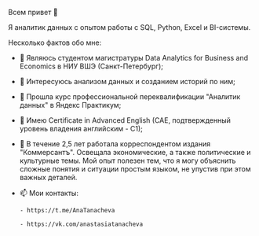 Всем привет 👋

Я аналитик данных с опытом работы с SQL, Python, Excel и BI-системы. 

Несколько фактов обо мне:

- 🌱 Являюсь студентом магистратуры Data Analytics for Business and Economics в НИУ ВШЭ (Санкт-Петербург);  
- 👯 Интересуюсь анализом данных и созданием историй по ним; 
- 🤔 Прошла курс профессиональной переквалификации "Аналитик данных" в Яндекс Практикум;
- 🔭 Имею Certificate in Advanced English (CAE, подтвержденный уровень владения английским - C1);
- 📇 В течение 2,5 лет работала корреспондентом издания "Коммерсантъ". Освещала экономические, а также политические и культурные темы. Мой опыт полезен тем, что я могу объяснить сложные понятия и ситуации простым языком, не упустив при этом важных деталей.
- 📫 Мои контакты:

      - https://t.me/AnaTanacheva

      - https://vk.com/anastasiatanacheva
